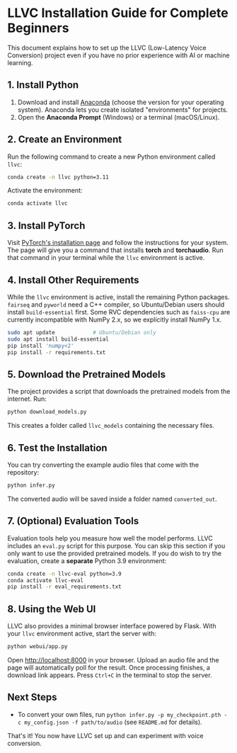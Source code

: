 # LLVC Installation Guide for Complete Beginners

This document explains how to set up the LLVC (Low-Latency Voice Conversion) project even if you have no prior experience with AI or machine learning.

## 1. Install Python

1. Download and install [Anaconda](https://www.anaconda.com/download) (choose the version for your operating system). Anaconda lets you create isolated "environments" for projects.
2. Open the **Anaconda Prompt** (Windows) or a terminal (macOS/Linux).

## 2. Create an Environment

Run the following command to create a new Python environment called `llvc`:

```bash
conda create -n llvc python=3.11
```

Activate the environment:

```bash
conda activate llvc
```

## 3. Install PyTorch

Visit [PyTorch's installation page](https://pytorch.org/get-started/locally/) and follow the instructions for your system. The page will give you a command that installs **torch** and **torchaudio**. Run that command in your terminal while the `llvc` environment is active.

## 4. Install Other Requirements

While the `llvc` environment is active, install the remaining Python packages. `fairseq` and `pyworld` need a C++ compiler, so Ubuntu/Debian users should install `build-essential` first. Some RVC dependencies such as `faiss-cpu` are currently incompatible with NumPy 2.x, so we explicitly install NumPy 1.x.

```bash
sudo apt update            # Ubuntu/Debian only
sudo apt install build-essential
pip install 'numpy<2'
pip install -r requirements.txt
```

## 5. Download the Pretrained Models

The project provides a script that downloads the pretrained models from the internet. Run:

```bash
python download_models.py
```

This creates a folder called `llvc_models` containing the necessary files.

## 6. Test the Installation

You can try converting the example audio files that come with the repository:

```bash
python infer.py
```

The converted audio will be saved inside a folder named `converted_out`.

## 7. (Optional) Evaluation Tools

Evaluation tools help you measure how well the model performs. LLVC includes an
`eval.py` script for this purpose. You can skip this section if you only want to
use the provided pretrained models. If you do wish to try the evaluation, create
a **separate** Python 3.9 environment:

```bash
conda create -n llvc-eval python=3.9
conda activate llvc-eval
pip install -r eval_requirements.txt
```

## 8. Using the Web UI

LLVC also provides a minimal browser interface powered by Flask. With your
`llvc` environment active, start the server with:

```bash
python webui/app.py
```

Open <http://localhost:8000> in your browser. Upload an audio file and the page
will automatically poll for the result. Once processing finishes, a download
link appears. Press `Ctrl+C` in the terminal to stop the server.

## Next Steps

* To convert your own files, run `python infer.py -p my_checkpoint.pth -c my_config.json -f path/to/audio` (see `README.md` for details).

That's it! You now have LLVC set up and can experiment with voice conversion.
